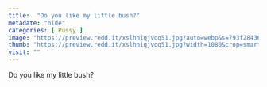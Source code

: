 ```yaml
---
title:  "Do you like my little bush?"
metadate: "hide"
categories: [ Pussy ]
image: "https://preview.redd.it/xslhniqjvoq51.jpg?auto=webp&s=793f28436549f6ab9853028477d0ef792b81241d"
thumb: "https://preview.redd.it/xslhniqjvoq51.jpg?width=1080&crop=smart&auto=webp&s=b3415e548ac2464fca68ae7dc383cc1126feb9ff"
visit: ""
---
```

Do you like my little bush?
